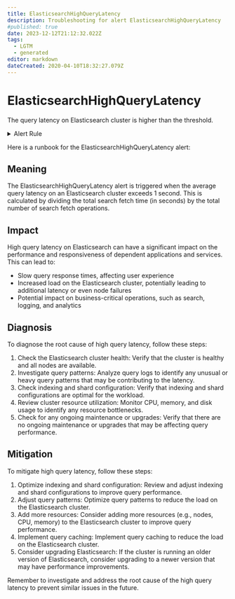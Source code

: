```yaml
---
title: ElasticsearchHighQueryLatency
description: Troubleshooting for alert ElasticsearchHighQueryLatency
#published: true
date: 2023-12-12T21:12:32.022Z
tags: 
  - LGTM
  - generated
editor: markdown
dateCreated: 2020-04-10T18:32:27.079Z
---
```


# ElasticsearchHighQueryLatency

The query latency on Elasticsearch cluster is higher than the threshold.

<details>
  <summary>Alert Rule</summary>

{{% rule "elasticsearch/prometheus-community-elasticsearch-exporter.yml" "ElasticsearchHighQueryLatency" %}}

{{% comment %}}

```yaml
alert: ElasticsearchHighQueryLatency
expr: elasticsearch_indices_search_fetch_time_seconds / elasticsearch_indices_search_fetch_total > 1
for: 5m
labels:
    severity: warning
annotations:
    summary: Elasticsearch High Query Latency (instance {{ $labels.instance }})
    description: |-
        The query latency on Elasticsearch cluster is higher than the threshold.
          VALUE = {{ $value }}
          LABELS = {{ $labels }}
    runbook: https://github.com/srerun/prometheus-alerts/blob/main/content/runbooks/prometheus-community-elasticsearch-exporter/ElasticsearchHighQueryLatency.md

```

{{% /comment %}}

</details>


Here is a runbook for the ElasticsearchHighQueryLatency alert:

## Meaning

The ElasticsearchHighQueryLatency alert is triggered when the average query latency on an Elasticsearch cluster exceeds 1 second. This is calculated by dividing the total search fetch time (in seconds) by the total number of search fetch operations.

## Impact

High query latency on Elasticsearch can have a significant impact on the performance and responsiveness of dependent applications and services. This can lead to:

* Slow query response times, affecting user experience
* Increased load on the Elasticsearch cluster, potentially leading to additional latency or even node failures
* Potential impact on business-critical operations, such as search, logging, and analytics

## Diagnosis

To diagnose the root cause of high query latency, follow these steps:

1. Check the Elasticsearch cluster health: Verify that the cluster is healthy and all nodes are available.
2. Investigate query patterns: Analyze query logs to identify any unusual or heavy query patterns that may be contributing to the latency.
3. Check indexing and shard configuration: Verify that indexing and shard configurations are optimal for the workload.
4. Review cluster resource utilization: Monitor CPU, memory, and disk usage to identify any resource bottlenecks.
5. Check for any ongoing maintenance or upgrades: Verify that there are no ongoing maintenance or upgrades that may be affecting query performance.

## Mitigation

To mitigate high query latency, follow these steps:

1. Optimize indexing and shard configuration: Review and adjust indexing and shard configurations to improve query performance.
2. Adjust query patterns: Optimize query patterns to reduce the load on the Elasticsearch cluster.
3. Add more resources: Consider adding more resources (e.g., nodes, CPU, memory) to the Elasticsearch cluster to improve query performance.
4. Implement query caching: Implement query caching to reduce the load on the Elasticsearch cluster.
5. Consider upgrading Elasticsearch: If the cluster is running an older version of Elasticsearch, consider upgrading to a newer version that may have performance improvements.

Remember to investigate and address the root cause of the high query latency to prevent similar issues in the future.